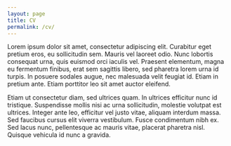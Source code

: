 ```yaml
---
layout: page
title: CV
permalink: /cv/
---
```


Lorem ipsum dolor sit amet, consectetur adipiscing elit. Curabitur eget pretium eros, eu sollicitudin sem. Mauris vel laoreet odio. Nunc lobortis consequat urna, quis euismod orci iaculis vel. Praesent elementum, magna eu fermentum finibus, erat sem sagittis libero, sed pharetra lorem urna id turpis. In posuere sodales augue, nec malesuada velit feugiat id. Etiam in pretium ante. Etiam porttitor leo sit amet auctor eleifend.

Etiam ut consectetur diam, sed ultrices quam. In ultrices efficitur nunc id tristique. Suspendisse mollis nisi ac urna sollicitudin, molestie volutpat est ultrices. Integer ante leo, efficitur vel justo vitae, aliquam interdum massa. Sed faucibus cursus elit viverra vestibulum. Fusce condimentum nibh ex. Sed lacus nunc, pellentesque ac mauris vitae, placerat pharetra nisl. Quisque vehicula id nunc a gravida.
